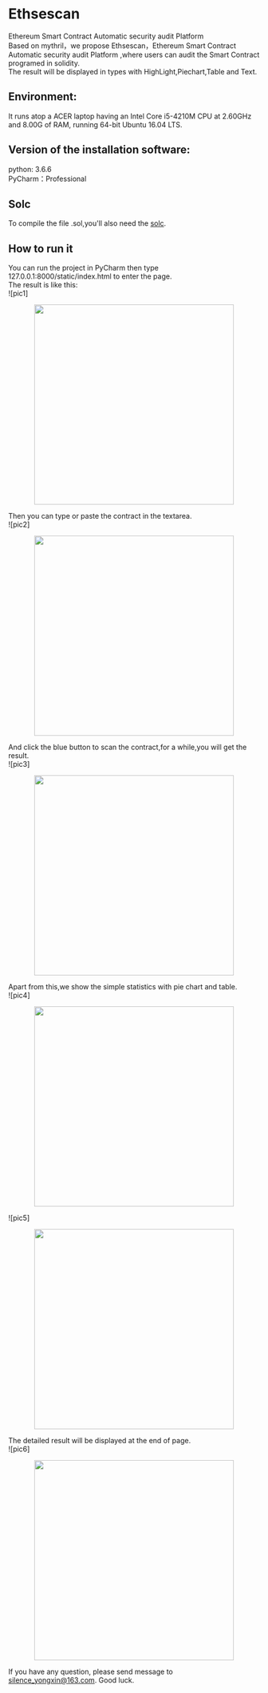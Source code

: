 # Ethsescan
Ethereum Smart Contract Automatic security audit Platform<br>
Based on mythril，we propose Ethsescan，Ethereum Smart Contract Automatic security audit Platform ,where users can audit the Smart Contract programed in solidity.<br>
The result will be displayed in types with HighLight,Piechart,Table and Text.

## Environment:
It runs atop a ACER laptop having an Intel Core i5-4210M CPU at 2.60GHz and 8.00G of RAM, running 64-bit Ubuntu 16.04 LTS.

## Version of the installation software:
python: 3.6.6<br>
PyCharm：Professional

## Solc
To compile the file .sol,you'll also need the [solc](https://solidity.readthedocs.io/en/v0.4.21/installing-solidity.html#binary-packages).

## How to run it
You can run the project in PyCharm then type 127.0.0.1:8000/static/index.html to enter the page.<br>
The result is like this:<br>
![pic1]<div align=center><img width="400" height="400" src="https://github.com/Silence-zyx/Ethsescan/blob/master/Index.png"/></div>

Then you can type or paste the contract in the textarea.<br>
![pic2]<div align=center><img width="400" height="400" src="https://github.com/Silence-zyx/Ethsescan/blob/master/PutContract.png"/></div>

And click the blue button to scan the contract,for a while,you will get the result.<br>
![pic3]<div align=center><img width="400" height="400" src="https://github.com/Silence-zyx/Ethsescan/blob/master/HighLight.png"/></div>

Apart from this,we show the simple statistics with pie chart and table.<br>
![pic4]<div align=center><img width="400" height="400" src="https://github.com/Silence-zyx/Ethsescan/blob/master/ResultInPieChart.png"/></div>

![pic5]<div align=center><img width="400" height="400" src="https://github.com/Silence-zyx/Ethsescan/blob/master/ResultInTable.png"/></div>

The detailed result will be displayed at the end of page.<br>
![pic6]<div align=center><img width="400" height="400" src="https://github.com/Silence-zyx/Ethsescan/blob/master/ResultInText.png"/></div>

If you have any question, please send message to silence_yongxin@163.com. Good luck. 
